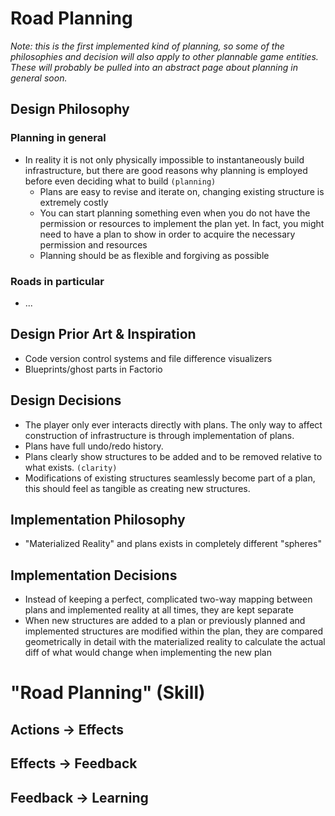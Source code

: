 # Road Planning

*Note: this is the first implemented kind of planning, so some of the philosophies and decision will also apply to other plannable game entities. These will probably be pulled into an abstract page about planning in general soon.*

## Design Philosophy

### Planning in general

* In reality it is not only physically impossible to instantaneously build infrastructure, but there are good reasons why planning is employed before even deciding what to build `(planning)`
  * Plans are easy to revise and iterate on, changing existing structure is extremely costly
  * You can start planning something even when you do not have the permission or resources to implement the plan yet. In fact, you might need to have a plan to show in order to acquire the necessary permission and resources
  * Planning should be as flexible and forgiving as possible

### Roads in particular

* ...

## Design Prior Art & Inspiration

* Code version control systems and file difference visualizers
* Blueprints/ghost parts in Factorio

## Design Decisions

* The player only ever interacts directly with plans. The only way to affect construction of infrastructure is through implementation of plans.
* Plans have full undo/redo history.
* Plans clearly show structures to be added and to be removed relative to what exists. `(clarity)`
* Modifications of existing structures seamlessly become part of a plan, this should feel as tangible as creating new structures.

## Implementation Philosophy

* "Materialized Reality" and plans exists in completely different "spheres"

## Implementation Decisions

* Instead of keeping a perfect, complicated two-way mapping between plans and implemented reality at all times, they are kept separate
* When new structures are added to a plan or previously planned and implemented structures are modified within the plan, they are compared geometrically in detail with the materialized reality to calculate the actual diff of what would change when implementing the new plan


# "Road Planning" (Skill)

## Actions -> Effects

## Effects -> Feedback

## Feedback -> Learning
